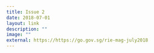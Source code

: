 ```yaml
---
title: Issue 2
date: 2018-07-01
layout: link
description: ""
image: ""
external: https://https://go.gov.sg/rie-mag-july2018
---
```

